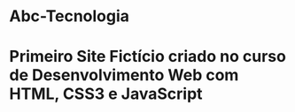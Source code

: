 # Abc-Tecnologia
# Primeiro Site Fictício criado no curso de Desenvolvimento Web com HTML, CSS3 e JavaScript
